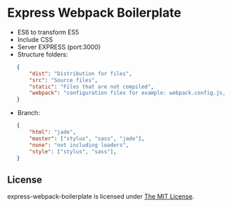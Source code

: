 # Express Webpack Boilerplate
   * ES6 to transform ES5
   * Include CSS
   * Server EXPRESS (port:3000)
   * Structure folders:
```json
   {
       "dist": "Distribution for files",
       "src": "Source files",
       "static": "Files that are not compiled",
       "webpack": "configuration files for example: webpack.config.js, serverExpress.js"
   }
```
   * Branch:
```json
   {
       "html": "jade",
       "master": ["stylus", "sass", "jade"],
       "none": "not including loaders",
       "style": ["stylus", "sass"],
   }
```
## License
express-webpack-boilerplate is licensed under [The MIT License](LICENSE).
